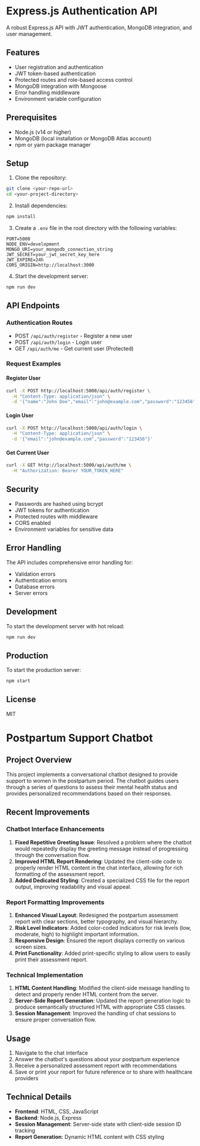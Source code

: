 # Express.js Authentication API

A robust Express.js API with JWT authentication, MongoDB integration, and user management.

## Features

- User registration and authentication
- JWT token-based authentication
- Protected routes and role-based access control
- MongoDB integration with Mongoose
- Error handling middleware
- Environment variable configuration

## Prerequisites

- Node.js (v14 or higher)
- MongoDB (local installation or MongoDB Atlas account)
- npm or yarn package manager

## Setup

1. Clone the repository:
```bash
git clone <your-repo-url>
cd <your-project-directory>
```

2. Install dependencies:
```bash
npm install
```

3. Create a `.env` file in the root directory with the following variables:
```
PORT=5000
NODE_ENV=development
MONGO_URI=your_mongodb_connection_string
JWT_SECRET=your_jwt_secret_key_here
JWT_EXPIRE=24h
CORS_ORIGIN=http://localhost:3000
```

4. Start the development server:
```bash
npm run dev
```

## API Endpoints

### Authentication Routes

- POST `/api/auth/register` - Register a new user
- POST `/api/auth/login` - Login user
- GET `/api/auth/me` - Get current user (Protected)

### Request Examples

#### Register User
```bash
curl -X POST http://localhost:5000/api/auth/register \
  -H "Content-Type: application/json" \
  -d '{"name":"John Doe","email":"john@example.com","password":"123456"}'
```

#### Login User
```bash
curl -X POST http://localhost:5000/api/auth/login \
  -H "Content-Type: application/json" \
  -d '{"email":"john@example.com","password":"123456"}'
```

#### Get Current User
```bash
curl -X GET http://localhost:5000/api/auth/me \
  -H "Authorization: Bearer YOUR_TOKEN_HERE"
```

## Security

- Passwords are hashed using bcrypt
- JWT tokens for authentication
- Protected routes with middleware
- CORS enabled
- Environment variables for sensitive data

## Error Handling

The API includes comprehensive error handling for:
- Validation errors
- Authentication errors
- Database errors
- Server errors

## Development

To start the development server with hot reload:
```bash
npm run dev
```

## Production

To start the production server:
```bash
npm start
```

## License

MIT

# Postpartum Support Chatbot

## Project Overview
This project implements a conversational chatbot designed to provide support to women in the postpartum period. The chatbot guides users through a series of questions to assess their mental health status and provides personalized recommendations based on their responses.

## Recent Improvements

### Chatbot Interface Enhancements
1. **Fixed Repetitive Greeting Issue**: Resolved a problem where the chatbot would repeatedly display the greeting message instead of progressing through the conversation flow.
2. **Improved HTML Report Rendering**: Updated the client-side code to properly render HTML content in the chat interface, allowing for rich formatting of the assessment report.
3. **Added Dedicated Styling**: Created a specialized CSS file for the report output, improving readability and visual appeal.

### Report Formatting Improvements
1. **Enhanced Visual Layout**: Redesigned the postpartum assessment report with clear sections, better typography, and visual hierarchy.
2. **Risk Level Indicators**: Added color-coded indicators for risk levels (low, moderate, high) to highlight important information.
3. **Responsive Design**: Ensured the report displays correctly on various screen sizes.
4. **Print Functionality**: Added print-specific styling to allow users to easily print their assessment report.

### Technical Implementation
1. **HTML Content Handling**: Modified the client-side message handling to detect and properly render HTML content from the server.
2. **Server-Side Report Generation**: Updated the report generation logic to produce semantically structured HTML with appropriate CSS classes.
3. **Session Management**: Improved the handling of chat sessions to ensure proper conversation flow.

## Usage
1. Navigate to the chat interface
2. Answer the chatbot's questions about your postpartum experience
3. Receive a personalized assessment report with recommendations
4. Save or print your report for future reference or to share with healthcare providers

## Technical Details
- **Frontend**: HTML, CSS, JavaScript
- **Backend**: Node.js, Express
- **Session Management**: Server-side state with client-side session ID tracking
- **Report Generation**: Dynamic HTML content with CSS styling
